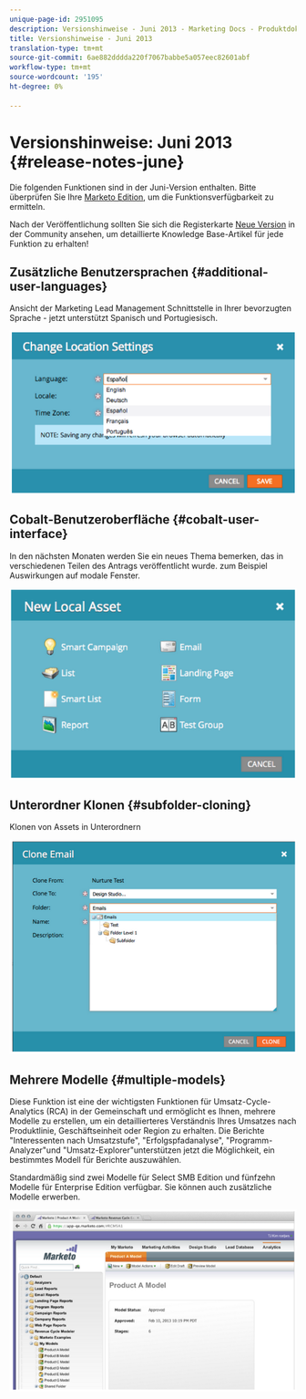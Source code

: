 ```yaml
---
unique-page-id: 2951095
description: Versionshinweise - Juni 2013 - Marketing Docs - Produktdokumentation
title: Versionshinweise - Juni 2013
translation-type: tm+mt
source-git-commit: 6ae882dddda220f7067babbe5a057eec82601abf
workflow-type: tm+mt
source-wordcount: '195'
ht-degree: 0%

---
```



# Versionshinweise: Juni 2013 {#release-notes-june}

Die folgenden Funktionen sind in der Juni-Version enthalten. Bitte überprüfen Sie Ihre [Marketo Edition](https://docs.marketo.com/display/docs/assets/pricing.php), um die Funktionsverfügbarkeit zu ermitteln.

Nach der Veröffentlichung sollten Sie sich die Registerkarte [Neue Version](release-notes-december-2013.md) in der Community ansehen, um detaillierte Knowledge Base-Artikel für jede Funktion zu erhalten!

## Zusätzliche Benutzersprachen {#additional-user-languages}

Ansicht der Marketing Lead Management Schnittstelle in Ihrer bevorzugten Sprache - jetzt unterstützt Spanisch und Portugiesisch.

![](assets/image2014-9-22-16-3a25-3a54.png)

## Cobalt-Benutzeroberfläche {#cobalt-user-interface}

In den nächsten Monaten werden Sie ein neues Thema bemerken, das in verschiedenen Teilen des Antrags veröffentlicht wurde. zum Beispiel Auswirkungen auf modale Fenster.

![](assets/image2014-9-22-16-3a26-3a8.png)

## Unterordner Klonen {#subfolder-cloning}

Klonen von Assets in Unterordnern

![](assets/image2014-9-22-16-3a26-3a25.png)

## Mehrere Modelle {#multiple-models}

Diese Funktion ist eine der wichtigsten Funktionen für Umsatz-Cycle-Analytics (RCA) in der Gemeinschaft und ermöglicht es Ihnen, mehrere Modelle zu erstellen, um ein detaillierteres Verständnis Ihres Umsatzes nach Produktlinie, Geschäftseinheit oder Region zu erhalten. Die Berichte &quot;Interessenten nach Umsatzstufe&quot;, &quot;Erfolgspfadanalyse&quot;, &quot;Programm-Analyzer&quot;und &quot;Umsatz-Explorer&quot;unterstützen jetzt die Möglichkeit, ein bestimmtes Modell für Berichte auszuwählen.

Standardmäßig sind zwei Modelle für Select SMB Edition und fünfzehn Modelle für Enterprise Edition verfügbar. Sie können auch zusätzliche Modelle erwerben.

![](assets/image2014-9-22-16-3a26-3a59.png)


